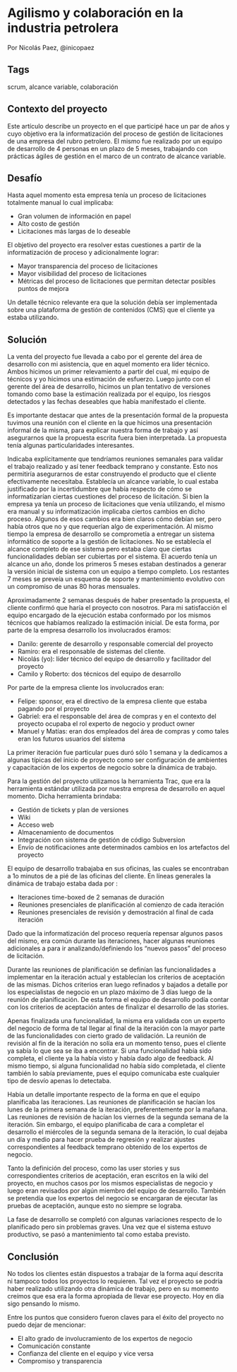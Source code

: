 Agilismo y colaboración en la industria petrolera
======

Por Nicolás Paez, @inicopaez

Tags
----
scrum, alcance variable, colaboración

Contexto del proyecto
---

Este artículo describe un proyecto en el que participé hace un par de años y cuyo objetivo era la informatización del proceso de gestión de licitaciones de una empresa del rubro petrolero. El mismo fue realizado por un equipo de desarrollo de 4 personas en un plazo de 5 meses, trabajando con prácticas ágiles de gestión en el marco de un contrato de alcance variable.


Desafío
----

Hasta aquel momento esta empresa tenía un proceso de licitaciones totalmente manual lo cual implicaba:

* Gran volumen de información en papel
* Alto costo de gestión
* Licitaciones más largas de lo deseable

El objetivo del proyecto era resolver estas cuestiones a partir de la informatización de proceso y adicionalmente lograr:

* Mayor transparencia del proceso de licitaciones
* Mayor visibilidad del proceso de licitaciones
* Métricas del proceso de licitaciones que permitan detectar posibles puntos de mejora


Un detalle técnico relevante era que la solución debía ser implementada sobre una plataforma de gestión de contenidos (CMS) que el cliente ya estaba utilizando.



Solución
---

La venta del proyecto fue llevada a cabo por el gerente del área de desarrollo con mi asistencia, que en aquel momento era líder técnico. Ambos hicimos un primer relevamiento a partir del cual, mi equipo de técnicos y yo hicimos una estimación de esfuerzo. Luego junto con el gerente del área de desarrollo, hicimos un plan tentativo de versiones tomando como base la estimación realizada por el equipo, los riesgos detectados y las fechas deseables que había manifestado el cliente.

Es importante destacar que antes de la presentación formal de la propuesta tuvimos una reunión con el cliente en la que hicimos una presentación informal de la misma, para explicar nuestra forma de trabajo y así asegurarnos que la propuesta escrita fuera bien interpretada. La propuesta tenía algunas particularidades interesantes.

Indicaba explícitamente que tendríamos reuniones semanales para validar el trabajo realizado y así tener feedback temprano y constante. Esto nos permitiría asegurarnos de estar construyendo el producto que el cliente efectivamente necesitaba.
Establecía un alcance variable, lo cual estaba justificado por la incertidumbre que había respecto de cómo se informatizarían ciertas cuestiones del proceso de licitación. Si bien la empresa ya tenía un proceso de licitaciones que venía utilizando, el mismo era manual y su informatización implicaba ciertos cambios en dicho proceso. Algunos de esos cambios era bien claros cómo debían ser, pero había otros que no y que requerían algo de experimentación.
Al mismo tiempo la empresa de desarrollo se comprometía a entregar un sistema informático de soporte a la gestión de licitaciones. No se establecía el alcance completo de ese sistema pero estaba claro que ciertas funcionalidades debían ser cubiertas por el sistema.
El acuerdo tenía un alcance un año, donde los primeros 5 meses estaban destinados a generar la versión inicial de sistema con un equipo a tiempo completo. Los restantes 7 meses se preveía un esquema de soporte y mantenimiento evolutivo con un compromiso de unas 80 horas mensuales.

Aproximadamente 2 semanas después de haber presentado la propuesta, el cliente confirmó que haría el proyecto con nosotros. Para mi satisfacción el equipo encargado de la ejecución estaba conformado por los mismos técnicos que habíamos realizado la estimación inicial. De esta forma, por parte de la empresa desarrollo los involucrados éramos:

* Danilo: gerente de desarrollo y responsable comercial del proyecto
* Ramiro: era el responsable de sistemas del cliente.
* Nicolás (yo): líder técnico del equipo de desarrollo y facilitador del proyecto
* Camilo y Roberto: dos técnicos del equipo de desarrollo

Por parte de la empresa cliente los involucrados eran:

* Felipe: sponsor, era el directivo de la empresa cliente que estaba pagando por el proyecto
* Gabriel: era el responsable del  área de compras y en el contexto del proyecto ocupaba el rol experto de negocio y  product owner
* Manuel y Matías: eran dos empleados del área de compras y como tales eran los futuros usuarios del sistema

La primer iteración fue particular pues duró sólo 1 semana y la dedicamos a algunas típicas del inicio de proyecto como ser configuración de ambientes y capacitación de los expertos de negocio sobre la dinámica de trabajo.

Para la gestión del proyecto utilizamos la herramienta Trac, que era la herramienta estándar utilizada por nuestra empresa de desarrollo en aquel momento. Dicha herramienta brindaba:

* Gestión de tickets y plan de versiones
* Wiki
* Acceso web
* Almacenamiento de documentos
* Integración con sistema de gestión de código Subversion
* Envío de notificaciones ante determinados cambios en los artefactos del proyecto

El equipo de desarrollo trabajaba en sus oficinas, las cuales se encontraban a 1o minutos de a pié de las oficinas del cliente. En líneas generales la dinámica de trabajo estaba dada por :

* Iteraciones time-boxed de 2 semanas de duración
* Reuniones presenciales de planificación al comienzo de cada iteración
* Reuniones presenciales de revisión y demostración al final de cada iteración

Dado que la informatización del proceso requería repensar algunos pasos del mismo, era común durante las iteraciones, hacer algunas reuniones adicionales a para ir analizando/definiendo los “nuevos pasos” del proceso de licitación.

Durante las reuniones de planificación se definían las funcionalidades a implementar en la iteración actual y establecían los criterios de aceptación de las mismas. Dichos criterios eran luego refinados y bajados a detalle por los especialistas de negocio en un plazo máximo de 3 días luego de la reunión de planificación. De esta forma el equipo de desarrollo podía contar con los criterios de aceptación antes de finalizar el desarrollo de las stories.

Apenas finalizada una funcionalidad, la misma era validada con un experto del negocio de forma de tal llegar al final de la iteración con la mayor parte de las funcionalidades con cierto grado de validación. La reunión de revisión al fin de la iteración no solía era un momento tenso, pues el cliente ya sabía lo que sea se iba a encontrar. Si una funcionalidad había sido completa, el cliente ya la había visto y había dado algo de feedback. Al mismo tiempo, si alguna funcionalidad no había sido completada, el cliente también lo sabía previamente, pues el equipo comunicaba este cualquier tipo de desvío apenas lo detectaba.

Había un detalle importante respecto de la forma en que el equipo planificaba las iteraciones. Las reuniones de planificación se hacían los lunes de la primera semana de la iteración, preferentemente por la mañana. Las reuniones de revisión de hacían los viernes de la segunda semana de la iteración. Sin embargo, el equipo planificaba de cara a completar el desarrollo el miércoles de la segunda semana de la iteración, lo cual dejaba un día y medio para hacer prueba de regresión y realizar ajustes correspondientes al feedback temprano obtenido de los expertos de negocio.

Tanto la definición del proceso, como las user stories y sus correspondientes criterios de aceptación, eran escritos en la wiki del proyecto, en muchos casos por los mismos especialistas de negocio y luego eran revisados por algún miembro del equipo de desarrollo. También se pretendía que los expertos del negocio se encargaran de ejecutar las pruebas de aceptación, aunque esto no siempre se lograba.

La fase de desarrollo se completó con algunas variaciones respecto de lo planificado pero sin problemas graves. Una vez que el sistema estuvo productivo, se pasó a mantenimiento tal como estaba previsto.

Conclusión
----

No todos los clientes están dispuestos a trabajar de la forma aquí descrita ni tampoco todos los proyectos lo requieren. Tal vez el proyecto se podría haber realizado utilizando otra dinámica de trabajo, pero en su momento creímos que esa era la forma apropiada de llevar ese proyecto. Hoy en día sigo pensando lo mismo.

Entre los puntos que considero fueron claves para el éxito del proyecto no puedo dejar de mencionar:

* El alto grado de involucramiento de los expertos de negocio
* Comunicación constante
* Confianza del cliente en el equipo y vice versa
* Compromiso y transparencia